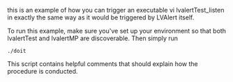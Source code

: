 this is an example of how you can trigger an executable vi lvalertTest_listen in exactly the same way as it would be triggered by LVAlert itself.

To run this example, make sure you've set up your environment so that both lvalertTest and lvalertMP are discoverable. Then simply run

    ./doit

This script contains helpful comments that should explain how the procedure is conducted.
